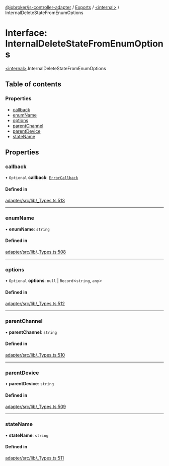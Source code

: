 [@iobroker/js-controller-adapter](../README.md) / [Exports](../modules.md) / [\<internal\>](../modules/internal_.md) / InternalDeleteStateFromEnumOptions

# Interface: InternalDeleteStateFromEnumOptions

[\<internal\>](../modules/internal_.md).InternalDeleteStateFromEnumOptions

## Table of contents

### Properties

- [callback](internal_.InternalDeleteStateFromEnumOptions.md#callback)
- [enumName](internal_.InternalDeleteStateFromEnumOptions.md#enumname)
- [options](internal_.InternalDeleteStateFromEnumOptions.md#options)
- [parentChannel](internal_.InternalDeleteStateFromEnumOptions.md#parentchannel)
- [parentDevice](internal_.InternalDeleteStateFromEnumOptions.md#parentdevice)
- [stateName](internal_.InternalDeleteStateFromEnumOptions.md#statename)

## Properties

### callback

• `Optional` **callback**: [`ErrorCallback`](../modules/internal_.md#errorcallback)

#### Defined in

[adapter/src/lib/_Types.ts:513](https://github.com/ioBroker/ioBroker.js-controller/blob/91a2303a/packages/adapter/src/lib/_Types.ts#L513)

___

### enumName

• **enumName**: `string`

#### Defined in

[adapter/src/lib/_Types.ts:508](https://github.com/ioBroker/ioBroker.js-controller/blob/91a2303a/packages/adapter/src/lib/_Types.ts#L508)

___

### options

• `Optional` **options**: ``null`` \| `Record`\<`string`, `any`\>

#### Defined in

[adapter/src/lib/_Types.ts:512](https://github.com/ioBroker/ioBroker.js-controller/blob/91a2303a/packages/adapter/src/lib/_Types.ts#L512)

___

### parentChannel

• **parentChannel**: `string`

#### Defined in

[adapter/src/lib/_Types.ts:510](https://github.com/ioBroker/ioBroker.js-controller/blob/91a2303a/packages/adapter/src/lib/_Types.ts#L510)

___

### parentDevice

• **parentDevice**: `string`

#### Defined in

[adapter/src/lib/_Types.ts:509](https://github.com/ioBroker/ioBroker.js-controller/blob/91a2303a/packages/adapter/src/lib/_Types.ts#L509)

___

### stateName

• **stateName**: `string`

#### Defined in

[adapter/src/lib/_Types.ts:511](https://github.com/ioBroker/ioBroker.js-controller/blob/91a2303a/packages/adapter/src/lib/_Types.ts#L511)
